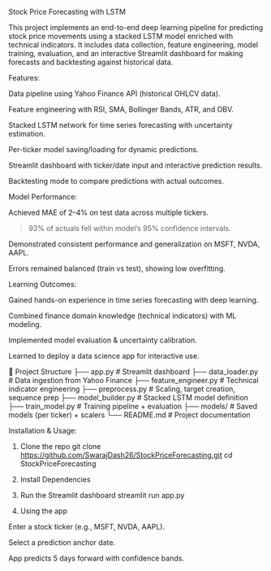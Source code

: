 Stock Price Forecasting with LSTM

This project implements an end-to-end deep learning pipeline for predicting stock price movements using a stacked LSTM model enriched with technical indicators.
It includes data collection, feature engineering, model training, evaluation, and an interactive Streamlit dashboard for making forecasts and backtesting against historical data.

Features:

Data pipeline using Yahoo Finance API (historical OHLCV data).

Feature engineering with RSI, SMA, Bollinger Bands, ATR, and OBV.

Stacked LSTM network for time series forecasting with uncertainty estimation.

Per-ticker model saving/loading for dynamic predictions.

Streamlit dashboard with ticker/date input and interactive prediction results.

Backtesting mode to compare predictions with actual outcomes.

Model Performance: 

Achieved MAE of 2–4% on test data across multiple tickers.

>93% of actuals fell within model’s 95% confidence intervals.

Demonstrated consistent performance and generalization on MSFT, NVDA, AAPL.

Errors remained balanced (train vs test), showing low overfitting.

Learning Outcomes:

Gained hands-on experience in time series forecasting with deep learning.

Combined finance domain knowledge (technical indicators) with ML modeling.

Implemented model evaluation & uncertainty calibration.

Learned to deploy a data science app for interactive use.

📂 Project Structure
├── app.py              # Streamlit dashboard
├── data_loader.py      # Data ingestion from Yahoo Finance
├── feature_engineer.py # Technical indicator engineering
├── preprocess.py       # Scaling, target creation, sequence prep
├── model_builder.py    # Stacked LSTM model definition
├── train_model.py      # Training pipeline + evaluation
├── models/             # Saved models (per ticker) + scalers
└── README.md           # Project documentation

Installation & Usage:
1. Clone the repo
git clone https://github.com/SwarajDash26/StockPriceForecasting.git
cd StockPriceForecasting

2. Install Dependencies

3. Run the Streamlit dashboard
streamlit run app.py

4. Using the app

Enter a stock ticker (e.g., MSFT, NVDA, AAPL).

Select a prediction anchor date.

App predicts 5 days forward with confidence bands.
